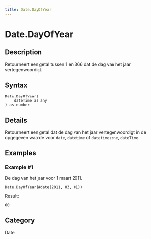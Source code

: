 ```yaml
---
title: Date.DayOfYear
---
```


# Date.DayOfYear


## Description

Retourneert een getal tussen 1 en 366 dat de dag van het jaar vertegenwoordigt.


## Syntax

```powerquery
Date.DayOfYear(
    dateTime as any
) as number
```


## Details

Retourneert een getal dat de dag van het jaar vertegenwoordigt in de opgegeven waarde voor <code>date</code>, <code>datetime</code> of <code>datetimezone</code>, <code>dateTime</code>.


## Examples

### Example #1 
De dag van het jaar voor 1 maart 2011.
```powerquery
Date.DayOfYear(#date(2011, 03, 01))
```

Result: 
```powerquery
60
```




## Category
Date
